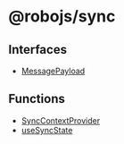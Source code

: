 # @robojs/sync

## Interfaces

- [MessagePayload](Interface.MessagePayload.md)

## Functions

- [SyncContextProvider](Function.SyncContextProvider.md)
- [useSyncState](Function.useSyncState.md)
